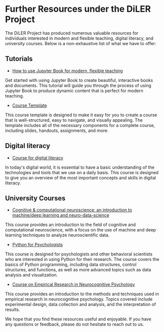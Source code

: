 # Further Resources under the DiLER Project

The DiLER Project has produced numerous valuable resources for individuals interested in modern and flexible teaching, digital literacy, and university courses. Below is a non-exhaustive list of what we have to offer:

## Tutorials
* [How to use Jupyter Book for modern, flexible teaching](https://github.com/felixkoerber/jb)

Get started with using Jupyter Book to create beautiful, interactive books and documents. This tutorial will guide you through the process of using Jupyter Book to produce dynamic content that is perfect for modern teaching.

* [Course Template](https://github.com/M-earnest/course_template_diler)

This course template is designed to make it easy for you to create a course that is well-structured, easy to navigate, and visually appealing. The template includes all of the necessary components for a complete course, including slides, handouts, assignments, and more.

## Digital literacy

* [Course for digital literacy](https://m-earnest.github.io/Diler_digital_literacy)

In today's digital world, it is essential to have a basic understanding of the technologies and tools that we use on a daily basis. This course is designed to give you an overview of the most important concepts and skills in digital literacy.

## University Courses

* [Cognitive & computational neuroscience: an introduction to machine/deep learning and neuro-data-science](https://peerherholz.github.io/Cog_Com_Neuro_ML_DL/)

This course provides an introduction to the field of cognitive and computational neuroscience, with a focus on the use of machine and deep learning techniques to analyze neuroscientific data.

* [Python for Psychologists](https://peerherholz.github.io/Python_for_Psychologists_Winter2021)

This course is designed for psychologists and other behavioral scientists who are interested in using Python for their research. The course covers the basics of Python programming, including data structures, control structures, and functions, as well as more advanced topics such as data analysis and visualization.

* [Course on Empirical Research in Neurocognitive Psychology](https://peerherholz.github.io/EXPRA_Winter2021)

This course provides an introduction to the methods and techniques used in empirical research in neurocognitive psychology. Topics covered include experimental design, data collection and analysis, and the interpretation of results.

We hope that you find these resources useful and enjoyable. If you have any questions or feedback, please do not hesitate to reach out to us.
